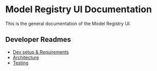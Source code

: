 [Dev setup & Requirements]: dev-setup.md
[Architecture]: architecture.md
[Testing]: testing.md


# Model Registry UI Documentation

This is the general documentation of the Model Registry UI.

## Developer Readmes

* [Dev setup & Requirements]
* [Architecture]
* [Testing]